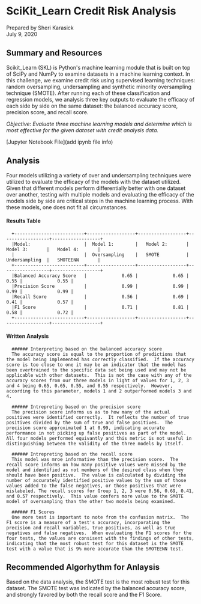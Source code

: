 # SciKit_Learn Credit Risk Analysis
Prepared by Sheri Karasick <br />
July 9, 2020 <br />

## Summary and Resources
Scikit_Learn (SKL) is Python's machine learning module that is built on top of SciPy and NumPy to examine datasets in a machine learning context.  In this challenge, we examine credit risk using supervised learning techniques: random oversampling, undersampling and synthetic minority oversampling technique (SMOTE).  After running each of these classification and regression models, we analysis three key outputs to evaluate the efficacy of each side by side on the same dataset: the balanced accuracy score, precision score, and recall score.  

*Objective: Evaluate three machine learning models and determine which is most effective for the given dataset with credit analysis data.*

[Jupyter Notebook File](add ipynb file info)

## Analysis
Four models utilizing a variety of over and undersampling techniques were utilized to evaluate the efficacy of the models with the dataset utilized.
Given that different models perform differentially better with one dataset over another, testing with multiple models and evaluating the efficacy of the models side by side are critical steps in the machine learning process.  With these models, one does not fit all circumstances.

#### Results Table

      +--------------------------+------------------+------------------+------------------+------------------+
      |Model:                    |  Model 1:        |   Model 2:       |   Model 3:       |   Model 4:       |
      |                          |  Oversampling    |   SMOTE          |   Undersampling  |   SMOTEENN       | 
      +--------------------------+------------------+------------------+------------------+------------------+
      |Balanced Accuracy Score   |             0.65 |             0.65 |             0.55 |             0.55 |
      |Precision Score           |             0.99 |             0.99 |             0.99 |             0.99 |
      |Recall Score              |             0.56 |             0.69 |             0.41 |             0.57 |
      |F1 Score                  |             0.71 |             0.81 |             0.58 |             0.72 |
      +--------------------------+------------------+------------------+------------------+------------------+

#### Written Analysis

      ###### Interpreting based on the balanced accuracy score
      The accuracy score is equal to the proportion of predictions that the model being implemented has correctly classified.  If the accuracy score is too close to one it may be an indicator that the model has been overtrained to the specific data set being used and may not be applicable with other datasets.  This is not the case with any of the accuracy scores from our three models in light of values for 1, 2, 3 and 4 being 0.65, 0.65, 0.55, and 0.55 respectively.  However, according to this parameter, models 1 and 2 outperformed models 3 and 4.

      ###### Intrepreting based on the precision score
      The precision score informs us as to how many of the actual positives were identified correctly.  It reflects the number of true positives divided by the sum of true and false positives.  The precision score approximated 1 at 0.99, indicating accurate performance in not picking up false positives as part of the model. All four models performed equivantly and this metric is not useful in distinguishing between the validity of the three models by itself.

      ###### Intrepreting based on the recall score
      This model was mroe informative than the precision score.  The recall score informs on how many positive values were missed by the model and identified as not members of the desired class when they should have been positive.  The value is calculated by dividing the number of accurately identified positive values by the sum of those values added to the false negatives, or those positives that were mislabeled. The recall scores for Group 1, 2, 3 were 0.56, 0.69, 0.41, and 0.57 respectively.  This value confers more value to the SMOTE model of oversampling than the other two models being examined.  

      ###### F1 Scores
      One more test is important to note from the confusion matrix.  The F1 score is a measure of a test's accuracy, incorporating the precision and recall variables, true positives, as well as true negatives and false negatives.  When evaluating the F1 scores for the four tests, the values are consisent with the findings of other tests, indicating that the most robust test for this dataset is the SMOTE test with a value that is 9% more accurate than the SMOTEENN test. 

## Recommended Algorhythm for Anlaysis
Based on the data analysis, the SMOTE test is the most robust test for this dataset.  The SMOTE test was indicated by the balanced accuracy score, and strongly favored by both the recall score and the F1 Score.

